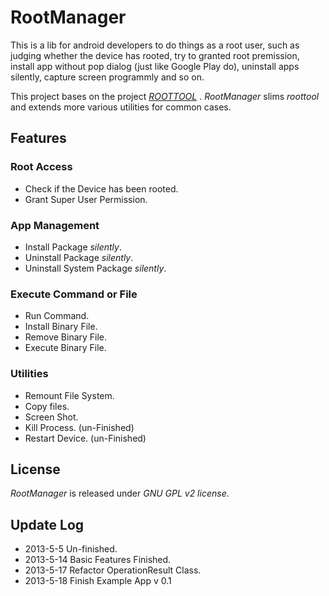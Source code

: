 # RootManager

This is a lib for android developers to do things as a root user, such as judging whether the device has rooted, try to granted root premission, install app without pop dialog (just like Google Play do), uninstall apps silently, capture screen programmly and so on.  

This project bases on the project [*ROOTTOOL*](https://code.google.com/p/roottools/) . *RootManager* slims *roottool* and extends more various utilities for common cases.

## Features

### Root Access
* Check if the Device has been rooted.
* Grant Super User Permission.

### App Management
* Install Package *silently*.
* Uninstall Package *silently*.
* Uninstall System Package *silently*.

### Execute Command or File
* Run Command.
* Install Binary File.
* Remove Binary File.
* Execute Binary File.

### Utilities
* Remount File System.
* Copy files.
* Screen Shot.
* Kill Process. (un-Finished)
* Restart Device. (un-Finished)


## License

*RootManager* is released under *GNU GPL v2 license*.

## Update Log

* 2013-5-5	Un-finished.
* 2013-5-14	Basic Features Finished.
* 2013-5-17	Refactor OperationResult Class.
* 2013-5-18	Finish Example App v 0.1
